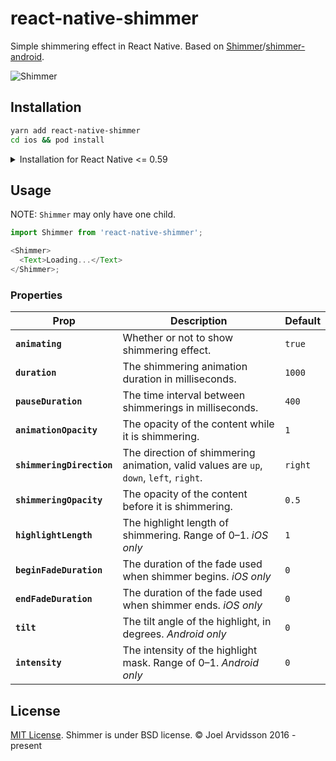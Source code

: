 # react-native-shimmer

Simple shimmering effect in React Native. Based on [Shimmer](https://github.com/facebook/Shimmer)/[shimmer-android](https://github.com/facebook/shimmer-android).

![Shimmer](https://github.com/facebook/Shimmer/blob/master/shimmer.gif?raw=true)

## Installation

```sh
yarn add react-native-shimmer
cd ios && pod install
```

<details>
  <summary>Installation for React Native <= 0.59</summary>

### Option: With [CocoaPods](https://cocoapods.org/)

Add the following to your `Podfile` and run `pod update`:

```
pod 'react-native-shimmer', :path => 'node_modules/react-native-shimmer'
```

### Option: With `react-native link`

`$ react-native link react-native-shimmer`

### Option: Manually

#### iOS

Add `ios/RNShimmer.xcodeproj` to **Libraries** and add `libRNShimmer.a` to **Link Binary With Libraries** under **Build Phases**. [More info and screenshots about how to do this is available in the React Native documentation](http://facebook.github.io/react-native/docs/linking-libraries-ios.html#content).

#### Android

- Edit `android/settings.gradle` to look like this (without the +):

```diff
rootProject.name = 'MyApp'

include ':app'

+ include ':react-native-shimmer'
+ project(':react-native-shimmer').projectDir = new File(rootProject.projectDir, '../node_modules/react-native-shimmer/android')
```

- Edit `android/app/build.gradle` (note: **app** folder) to look like this:

```diff
apply plugin: 'com.android.application'

android {
  ...
}

dependencies {
  compile fileTree(dir: 'libs', include: ['*.jar'])
  compile "com.android.support:appcompat-v7:23.0.1"
  compile "com.facebook.react:react-native:+"  // From node_modules
+ compile project(':react-native-shimmer')
}
```

- Edit your `MainApplication.java` (deep in `android/app/src/main/java/...`) to look like this (note **two** places to edit):

```diff
package com.myapp;

+ import com.oblador.shimmer.RNShimmerPackage;

....

  @Override
  protected List<ReactPackage> getPackages() {
    return Arrays.<ReactPackage>asList(
      new MainReactPackage()
+   , new RNShimmerPackage()
    );
  }

}
```
</details>

## Usage

NOTE: `Shimmer` may only have one child.

```js
import Shimmer from 'react-native-shimmer';

<Shimmer>
  <Text>Loading...</Text>
</Shimmer>;
```

### Properties

| Prop                              | Description                                                                            | Default |
| --------------------------------- | -------------------------------------------------------------------------------------- | ------- |
| **`animating`**                   | Whether or not to show shimmering effect.                                              | `true`  |
| **`duration`**                    | The shimmering animation duration in milliseconds.                                     | `1000`  |
| **`pauseDuration`**               | The time interval between shimmerings in milliseconds.                                 | `400`   |
| **`animationOpacity`**            | The opacity of the content while it is shimmering.                                     | `1`     |
| **`shimmeringDirection`**         | The direction of shimmering animation, valid values are `up`, `down`, `left`, `right`. | `right` |
| **`shimmeringOpacity`**           | The opacity of the content before it is shimmering.                                    | `0.5`   |
| **`highlightLength`**             | The highlight length of shimmering. Range of 0–1. _iOS only_                           | `1`     |
| **`beginFadeDuration`**           | The duration of the fade used when shimmer begins. _iOS only_                          | `0`     |
| **`endFadeDuration`**             | The duration of the fade used when shimmer ends. _iOS only_                            | `0`     |
| **`tilt`**                        | The tilt angle of the highlight, in degrees. _Android only_                            | `0`     |
| **`intensity`**                   | The intensity of the highlight mask. Range of 0–1. _Android only_                      | `0`     |

## License

[MIT License](http://opensource.org/licenses/mit-license.html). Shimmer is under BSD license. © Joel Arvidsson 2016 - present
